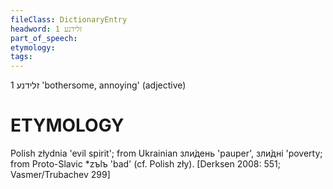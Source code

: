 ```yaml
---
fileClass: DictionaryEntry
headword: זלידנע 1
part_of_speech: 
etymology: 
tags: 
---
```

זלידנע 1
'bothersome, annoying' (adjective)

ETYMOLOGY
===========
Polish złydnia 'evil spirit'; from Ukrainian зли́день 'pauper', зли́дні 'poverty; from Proto-Slavic *zъlъ 'bad' (cf. Polish zły). 
[Derksen 2008: 551; Vasmer/Trubachev 299]